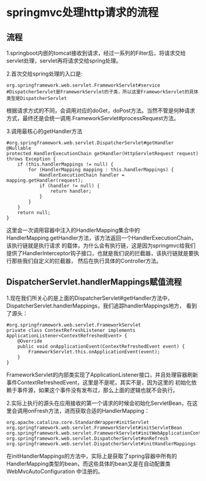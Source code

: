 # springmvc处理http请求的流程
## 流程
1.springboot内嵌的tomcat接收到请求，经过一系列的Filter后，将请求交给servlet处理，servlet再将请求交给spring处理。

2.首次交给spring处理的入口是:
```text
org.springframework.web.servlet.FrameworkServlet#service
#DispatcherServlet是FrameworkServlet的子类，所以这里FrameworkServlet的具体类型是DispatcherServlet
```
根据请求方式的不同，会调用对应的doGet，doPost方法。当然不管是何种请求方式，最终还是会统一调用.FrameworkServlet#processRequest方法。

3.调用最核心的getHandler方法
```text
#org.springframework.web.servlet.DispatcherServlet#getHandler
@Nullable
protected HandlerExecutionChain getHandler(HttpServletRequest request) throws Exception {
    if (this.handlerMappings != null) {
        for (HandlerMapping mapping : this.handlerMappings) {
            HandlerExecutionChain handler = mapping.getHandler(request);
            if (handler != null) {
                return handler;
            }
        }
    }
    return null;
}
```
这里会一次调用容器中注入的HandlerMapping集合中的HandlerMapping.getHandler方法，该方法返回一个HandlerExecutionChain，该执行链就是执行请求
的载体，为什么会有执行链，这是因为springmvc给我们提供了HandlerInterceptor钩子接口，也就是我们说的拦截器，该执行链就是要执行那些我们自定义的拦截器，
然后在执行具体的Controller方法。

## DispatcherServlet.handlerMappings赋值流程
1.现在我们所关心的是上面的DispatcherServlet#getHandler方法中，DispatcherServlet.handlerMappings，我们追踪handlerMappings地方，
看到了源头：
```text
#org.springframework.web.servlet.FrameworkServlet
private class ContextRefreshListener implements ApplicationListener<ContextRefreshedEvent> {
    @Override
    public void onApplicationEvent(ContextRefreshedEvent event) {
        FrameworkServlet.this.onApplicationEvent(event);
    }
}
```
FrameworkServlet的内部类实现了ApplicationListener接口，并且处理容器刷新事件ContextRefreshedEvent，这里是不是呢，其实不是，因为这里的
初始化依赖于事件源，如果这个事件没有发布过，那么上面的逻辑也就不会执行。

2.实际上执行的源头在应用接收的第一个请求的时候会初始化ServletBean，在这里会调用onFresh方法，进而获取合适的HandlerMapping：
```text
org.apache.catalina.core.StandardWrapper#initServlet
org.springframework.web.servlet.FrameworkServlet#initServletBean
org.springframework.web.servlet.FrameworkServlet#initWebApplicationContext
org.springframework.web.servlet.DispatcherServlet#onRefresh
org.springframework.web.servlet.DispatcherServlet#initHandlerMappings
```
在initHandlerMappings的方法中，实际上是获取了spring容器中所有的HandlerMapping类型的bean，而这些具体的bean又是在自动配置类WebMvcAutoConfiguration
中注册的。
